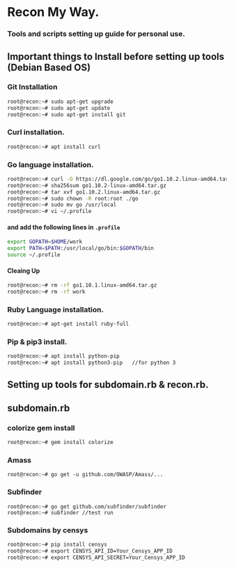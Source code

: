 # Recon My Way. 

###  Tools and scripts setting up guide for personal use. 

## Important things to Install before setting up tools (Debian Based OS)

### Git Installation

```bash
root@recon:~# sudo apt-get upgrade
root@recon:~# sudo apt-get update
root@recon:~# sudo apt-get install git
```

### Curl  installation. 

```bash
root@recon:~# apt install curl
```

### Go language installation. 

```bash
root@recon:~# curl -O https://dl.google.com/go/go1.10.2.linux-amd64.tar.gz
root@recon:~# sha256sum go1.10.2-linux-amd64.tar.gz
root@recon:~# tar xvf go1.10.2.linux-amd64.tar.gz
root@recon:~# sudo chown -R root:root ./go
root@recon:~# sudo mv go /usr/local
root@recon:~# vi ~/.profile
```

#### and add the following lines in `.profile`

```bash
export GOPATH=$HOME/work
export PATH=$PATH:/usr/local/go/bin:$GOPATH/bin
source ~/.profile
```

#### Cleaing Up

```bash
root@recon:~# rm -rf go1.10.1.linux-amd64.tar.gz
root@recon:~# rm -rf work
```

### Ruby Language installation. 

```bash
root@recon:~# apt-get install ruby-full
```

### Pip & pip3 install.

```bash
root@recon:~# apt install python-pip
root@recon:~# apt install python3-pip	//for python 3
```

## Setting up tools for subdomain.rb & recon.rb. 

## subdomain.rb

### colorize gem install

```bash
root@recon:~# gem install colorize
```


### Amass

```
root@recon:~# go get -u github.com/OWASP/Amass/...
```



### Subfinder

```
root@recon:~# go get github.com/subfinder/subfinder
root@recon:~# subfinder //test run
```

### Subdomains by censys

```bash
root@recon:~# pip install censys
root@recon:~# export CENSYS_API_ID=Your_Censys_APP_ID
root@recon:~# export CENSYS_API_SECRET=Your_Censys_APP_ID
```





